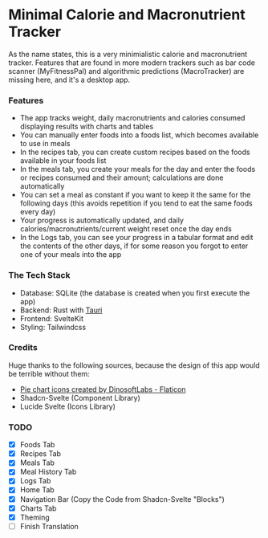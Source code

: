 # Minimal Calorie and Macronutrient Tracker

As the name states, this is a very minimialistic calorie and macronutrient tracker. Features that are found in more modern trackers such as bar code scanner (MyFitnessPal) and algorithmic predictions (MacroTracker) are missing here, and it's a desktop app. 

### Features 
- The app tracks weight, daily macronutrients and calories consumed displaying results with charts and tables
- You can manually enter foods into a foods list, which becomes available to use in meals
- In the recipes tab, you can create custom recipes based on the foods available in your foods list
- In the meals tab, you create your meals for the day and enter the foods or recipes consumed and their amount; calculations are done automatically
- You can set a meal as constant if you want to keep it the same for the following days (this avoids repetition if you tend to eat the same foods every day)
- Your progress is automatically updated, and daily calories/macronutrients/current weight reset once the day ends
- In the Logs tab, you can see your progress in a tabular format and edit the contents of the other days, if for some reason you forgot to enter one of your meals into the app 

### The Tech Stack 
- Database: SQLite (the database is created when you first execute the app)
- Backend: Rust with <a href="https://tauri.app" title="tauri">Tauri</a> 
- Frontend: SvelteKit
- Styling: Tailwindcss  

### Credits
Huge thanks to the following sources, because the design of this app would be terrible without them: 
- <a href="https://www.flaticon.com/free-icons/pie-chart" title="pie chart icons">Pie chart icons created by DinosoftLabs - Flaticon</a> 
- Shadcn-Svelte (Component Library)
- Lucide Svelte (Icons Library)


### TODO
- [x] Foods Tab
- [x] Recipes Tab
- [x] Meals Tab
- [x] Meal History Tab
- [x] Logs Tab
- [x] Home Tab 
- [x] Navigation Bar (Copy the Code from Shadcn-Svelte "Blocks")
- [x] Charts Tab
- [x] Theming
- [ ] Finish Translation